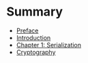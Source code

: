 # Summary

* [Preface](README.md)
* [Introduction](introduction.md)
* [Chapter 1: Serialization](chapter01.md)
* [Cryptography](chapter03.md)


